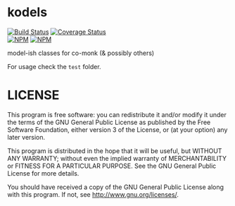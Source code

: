 kodels
========

[![Build Status](https://travis-ci.org/plasticpanda/kodels.svg?branch=master)](https://travis-ci.org/plasticpanda/kodels) [![Coverage Status](https://img.shields.io/coveralls/plasticpanda/kodels.svg)](https://coveralls.io/r/plasticpanda/kodels?branch=master)  
[![NPM](https://nodei.co/npm/kodels.png)](https://nodei.co/npm/kodels/)
[![NPM](https://david-dm.org/plasticpanda/kodels.svg)](https://david-dm.org/plasticpanda/kodels)

model-ish classes for co-monk (&amp; possibly others)

For usage check the ```test``` folder.

# LICENSE

This program is free software: you can redistribute it and/or modify it under the terms of the GNU General Public License as published by the Free Software Foundation, either version 3 of the License, or (at your option) any later version.

This program is distributed in the hope that it will be useful, but WITHOUT ANY WARRANTY; without even the implied warranty of MERCHANTABILITY or FITNESS FOR A PARTICULAR PURPOSE. See the GNU General Public License for more details.

You should have received a copy of the GNU General Public License along with this program. If not, see http://www.gnu.org/licenses/.
